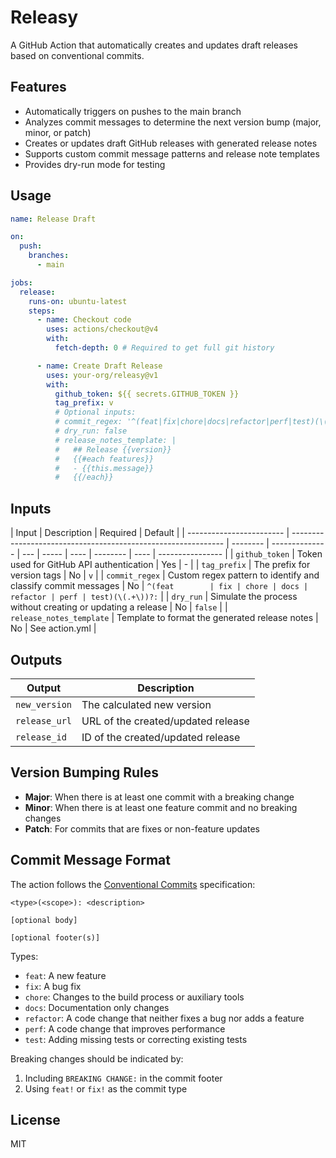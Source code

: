 # Releasy

A GitHub Action that automatically creates and updates draft releases based on conventional commits.

## Features

- Automatically triggers on pushes to the main branch
- Analyzes commit messages to determine the next version bump (major, minor, or patch)
- Creates or updates draft GitHub releases with generated release notes
- Supports custom commit message patterns and release note templates
- Provides dry-run mode for testing

## Usage

```yaml
name: Release Draft

on:
  push:
    branches:
      - main

jobs:
  release:
    runs-on: ubuntu-latest
    steps:
      - name: Checkout code
        uses: actions/checkout@v4
        with:
          fetch-depth: 0 # Required to get full git history

      - name: Create Draft Release
        uses: your-org/releasy@v1
        with:
          github_token: ${{ secrets.GITHUB_TOKEN }}
          tag_prefix: v
          # Optional inputs:
          # commit_regex: '^(feat|fix|chore|docs|refactor|perf|test)(\(.+\))?:'
          # dry_run: false
          # release_notes_template: |
          #   ## Release {{version}}
          #   {{#each features}}
          #   - {{this.message}}
          #   {{/each}}
```

## Inputs

| Input                    | Description                                                   | Required | Default        |
| ------------------------ | ------------------------------------------------------------- | -------- | -------------- | --- | ----- | ---- | -------- | ---- | ---------------- |
| `github_token`           | Token used for GitHub API authentication                      | Yes      | -              |
| `tag_prefix`             | The prefix for version tags                                   | No       | `v`            |
| `commit_regex`           | Custom regex pattern to identify and classify commit messages | No       | `^(feat        | fix | chore | docs | refactor | perf | test)(\(.+\))?:` |
| `dry_run`                | Simulate the process without creating or updating a release   | No       | `false`        |
| `release_notes_template` | Template to format the generated release notes                | No       | See action.yml |

## Outputs

| Output        | Description                        |
| ------------- | ---------------------------------- |
| `new_version` | The calculated new version         |
| `release_url` | URL of the created/updated release |
| `release_id`  | ID of the created/updated release  |

## Version Bumping Rules

- **Major**: When there is at least one commit with a breaking change
- **Minor**: When there is at least one feature commit and no breaking changes
- **Patch**: For commits that are fixes or non-feature updates

## Commit Message Format

The action follows the [Conventional Commits](https://www.conventionalcommits.org/) specification:

```
<type>(<scope>): <description>

[optional body]

[optional footer(s)]
```

Types:

- `feat`: A new feature
- `fix`: A bug fix
- `chore`: Changes to the build process or auxiliary tools
- `docs`: Documentation only changes
- `refactor`: A code change that neither fixes a bug nor adds a feature
- `perf`: A code change that improves performance
- `test`: Adding missing tests or correcting existing tests

Breaking changes should be indicated by:

1. Including `BREAKING CHANGE:` in the commit footer
2. Using `feat!` or `fix!` as the commit type

## License

MIT
